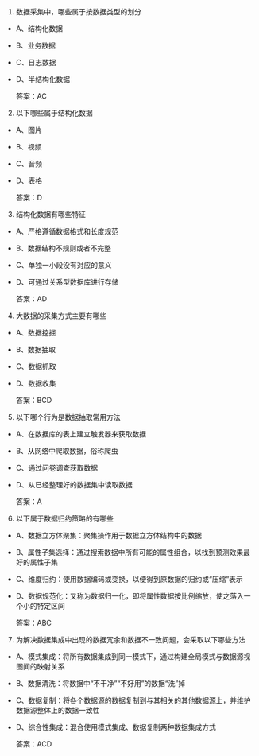 1. 数据采集中，哪些属于按数据类型的划分
- A、结构化数据
- B、业务数据
- C、日志数据
- D、半结构化数据

  答案：AC


2. 以下哪些属于结构化数据
- A、图片
- B、视频
- C、音频
- D、表格

  答案：D


3. 结构化数据有哪些特征
- A、严格遵循数据格式和长度规范
- B、数据结构不规则或者不完整
- C、单独一小段没有对应的意义
- D、可通过关系型数据库进行存储

  答案：AD


4. 大数据的采集方式主要有哪些
- A、数据挖掘
- B、数据抽取
- C、数据抓取
- D、数据收集

  答案：BCD

5. 以下哪个行为是数据抽取常用方法
- A、在数据库的表上建立触发器来获取数据
- B、从网络中爬取数据，俗称爬虫
- C、通过问卷调查获取数据
- D、从已经整理好的数据集中读取数据

  答案：A


6. 以下属于数据归约策略的有哪些
- A、数据立方体聚集：聚集操作用于数据立方体结构中的数据
- B、属性子集选择：通过搜索数据中所有可能的属性组合，以找到预测效果最好的属性子集
- C、维度归约：使用数据编码或变换，以便得到原数据的归约或“压缩”表示
- D、数据规范化：又称为数据归一化，即将属性数据按比例缩放，使之落入一个小的特定区间

  答案：ABC


7. 为解决数据集成中出现的数据冗余和数据不一致问题，会采取以下哪些方法
- A、模式集成：将所有数据集成到同一模式下，通过构建全局模式与数据源视图间的映射关系
- B、数据清洗：将数据中“不干净”“不好用”的数据“洗”掉
- C、数据复制：将各个数据源的数据复制到与其相关的其他数据源上，并维护数据源整体上的数据一致性
- D、综合性集成：混合使用模式集成、数据复制两种数据集成方式

  答案：ACD

